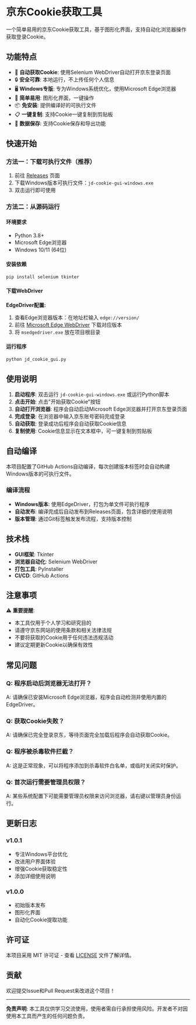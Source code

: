 # 京东Cookie获取工具

一个简单易用的京东Cookie获取工具，基于图形化界面，支持自动化浏览器操作获取登录Cookie。

## 功能特点

- 🔐 **自动获取Cookie**: 使用Selenium WebDriver自动打开京东登录页面
- 🔒 **安全可靠**: 本地运行，不上传任何个人信息
- 🖥️ **Windows专版**: 专为Windows系统优化，使用Microsoft Edge浏览器
- 🎯 **简单易用**: 图形化界面，一键操作
- 📦 **免安装**: 提供编译好的可执行文件
- 📋 **一键复制**: 支持Cookie一键复制到剪贴板
- 💾 **数据保存**: 支持Cookie保存和导出功能

## 快速开始

### 方法一：下载可执行文件（推荐）

1. 前往 [Releases](../../releases) 页面
2. 下载Windows版本可执行文件：`jd-cookie-gui-windows.exe`
3. 双击运行即可使用

### 方法二：从源码运行

#### 环境要求

- Python 3.8+
- Microsoft Edge浏览器
- Windows 10/11 (64位)

#### 安装依赖

```bash
pip install selenium tkinter
```

#### 下载WebDriver

**EdgeDriver配置:**
1. 查看Edge浏览器版本：在地址栏输入 `edge://version/`
2. 前往 [Microsoft Edge WebDriver](https://developer.microsoft.com/en-us/microsoft-edge/tools/webdriver/) 下载对应版本
3. 将 `msedgedriver.exe` 放在项目根目录

#### 运行程序

```bash
python jd_cookie_gui.py
```

## 使用说明

1. **启动程序**: 双击运行 `jd-cookie-gui-windows.exe` 或运行Python脚本
2. **点击开始**: 点击"开始获取Cookie"按钮
3. **自动打开浏览器**: 程序会自动启动Microsoft Edge浏览器并打开京东登录页面
4. **完成登录**: 在浏览器中输入京东账号密码完成登录
5. **自动获取**: 登录成功后程序会自动获取Cookie信息
6. **复制使用**: Cookie信息显示在文本框中，可一键复制到剪贴板

## 自动编译

本项目配置了GitHub Actions自动编译，每次创建版本标签时会自动构建Windows版本的可执行文件。

### 编译流程

- **Windows版本**: 使用EdgeDriver，打包为单文件可执行程序
- **自动发布**: 编译完成后自动发布到Releases页面，包含详细的使用说明
- **版本管理**: 通过Git标签触发发布流程，支持版本控制

## 技术栈

- **GUI框架**: Tkinter
- **浏览器自动化**: Selenium WebDriver
- **打包工具**: PyInstaller
- **CI/CD**: GitHub Actions

## 注意事项

⚠️ **重要提醒**:
- 本工具仅用于个人学习和研究目的
- 请遵守京东网站的使用条款和相关法律法规
- 不要将获取的Cookie用于任何违法违规活动
- 建议定期更新Cookie以确保有效性

## 常见问题

### Q: 程序启动后浏览器无法打开？
A: 请确保已安装Microsoft Edge浏览器，程序会自动检测并使用内置的EdgeDriver。

### Q: 获取Cookie失败？
A: 请确保已完全登录京东，等待页面完全加载后程序会自动获取Cookie。

### Q: 程序被杀毒软件拦截？
A: 这是正常现象，可以将程序添加到杀毒软件白名单，或临时关闭实时保护。

### Q: 首次运行需要管理员权限？
A: 某些系统配置下可能需要管理员权限来访问浏览器，请右键以管理员身份运行。

## 更新日志

### v1.0.1
- 专注Windows平台优化
- 改进用户界面体验
- 增强Cookie获取稳定性
- 添加详细使用说明

### v1.0.0
- 初始版本发布
- 图形化界面
- 自动化Cookie提取功能

## 许可证

本项目采用 MIT 许可证 - 查看 [LICENSE](LICENSE) 文件了解详情。

## 贡献

欢迎提交Issue和Pull Request来改进这个项目！

---

**免责声明**: 本工具仅供学习交流使用，使用者需自行承担使用风险。开发者不对因使用本工具而产生的任何问题负责。